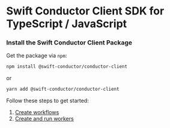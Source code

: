 # Swift Conductor Client SDK for TypeScript / JavaScript

### Install the Swift Conductor Client Package

Get the package via `npm`:

```sh
npm install @swift-conductor/conductor-client
```
or

```sh
yarn add @swift-conductor/conductor-client
```

Follow these steps to get started:

1. [Create workflows](https://github.com/swift-conductor/conductor-client-typescript/blob/main/docs/workflows.md)
1. [Create and run workers](https://github.com/swift-conductor/conductor-client-typescript/blob/main/docs/workers.md)

